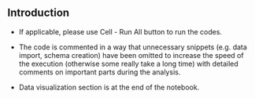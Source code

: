 ## Introduction

* If applicable, please use Cell - Run All button to run the codes.

* The code is commented in a way that unnecessary snippets (e.g. data import, schema creation) have been omitted to increase the speed of the execution (otherwise some really take a long time) with detailed comments on important parts during the analysis.

* Data visualization section is at the end of the notebook.
